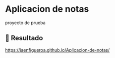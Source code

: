 # Aplicacion de notas

proyecto de prueba

## 🔗 Resultado

https://jaenfigueroa.github.io/Aplicacion-de-notas/

